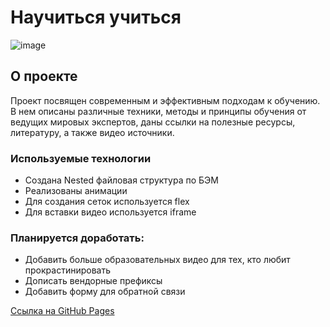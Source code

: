 # Научиться учиться

![image](https://user-images.githubusercontent.com/96446476/235225776-911d792d-0291-4507-8df4-10e6cc5106f7.png)


## О проекте

Проект посвящен современным и эффективным подходам к обучению. В нем описаны различные техники, методы и принципы обучения от ведущих мировых экспертов, даны ссылки на полезные ресурсы, литературу, а также видео источники.

### Используемые технологии

* Создана Nested файловая структура по БЭМ
* Реализованы анимации
* Для создания сеток используется flex
* Для вставки видео используется iframe

### Планируется доработать:
* Добавить больше образовательных видео для тех, кто любит прокрастинировать
* Дописать вендорные префиксы
* Добавить форму для обратной связи

[Ссылка на GitHub Pages](https://kavtsure.github.io/how-to-learn/)
